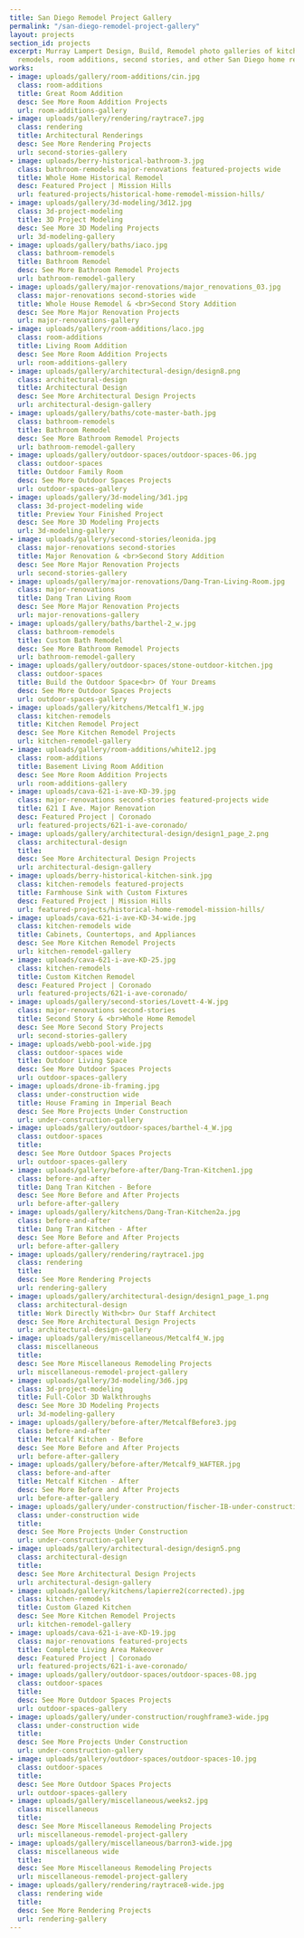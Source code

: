 ```yaml
---
title: San Diego Remodel Project Gallery
permalink: "/san-diego-remodel-project-gallery"
layout: projects
section_id: projects
excerpt: Murray Lampert Design, Build, Remodel photo galleries of kitchen and bath
  remodels, room additions, second stories, and other San Diego home remodel projects.
works:
- image: uploads/gallery/room-additions/cin.jpg
  class: room-additions
  title: Great Room Addition
  desc: See More Room Addition Projects
  url: room-additions-gallery
- image: uploads/gallery/rendering/raytrace7.jpg
  class: rendering
  title: Architectural Renderings
  desc: See More Rendering Projects
  url: second-stories-gallery
- image: uploads/berry-historical-bathroom-3.jpg
  class: bathroom-remodels major-renovations featured-projects wide
  title: Whole Home Historical Remodel
  desc: Featured Project | Mission Hills
  url: featured-projects/historical-home-remodel-mission-hills/
- image: uploads/gallery/3d-modeling/3d12.jpg
  class: 3d-project-modeling
  title: 3D Project Modeling
  desc: See More 3D Modeling Projects
  url: 3d-modeling-gallery
- image: uploads/gallery/baths/iaco.jpg
  class: bathroom-remodels
  title: Bathroom Remodel
  desc: See More Bathroom Remodel Projects
  url: bathroom-remodel-gallery
- image: uploads/gallery/major-renovations/major_renovations_03.jpg
  class: major-renovations second-stories wide
  title: Whole House Remodel & <br>Second Story Addition
  desc: See More Major Renovation Projects
  url: major-renovations-gallery
- image: uploads/gallery/room-additions/laco.jpg
  class: room-additions
  title: Living Room Addition
  desc: See More Room Addition Projects
  url: room-additions-gallery
- image: uploads/gallery/architectural-design/design8.png
  class: architectural-design
  title: Architectural Design
  desc: See More Architectural Design Projects
  url: architectural-design-gallery
- image: uploads/gallery/baths/cote-master-bath.jpg
  class: bathroom-remodels
  title: Bathroom Remodel
  desc: See More Bathroom Remodel Projects
  url: bathroom-remodel-gallery
- image: uploads/gallery/outdoor-spaces/outdoor-spaces-06.jpg
  class: outdoor-spaces
  title: Outdoor Family Room
  desc: See More Outdoor Spaces Projects
  url: outdoor-spaces-gallery
- image: uploads/gallery/3d-modeling/3d1.jpg
  class: 3d-project-modeling wide
  title: Preview Your Finished Project
  desc: See More 3D Modeling Projects
  url: 3d-modeling-gallery
- image: uploads/gallery/second-stories/leonida.jpg
  class: major-renovations second-stories
  title: Major Renovation & <br>Second Story Addition
  desc: See More Major Renovation Projects
  url: second-stories-gallery
- image: uploads/gallery/major-renovations/Dang-Tran-Living-Room.jpg
  class: major-renovations
  title: Dang Tran Living Room
  desc: See More Major Renovation Projects
  url: major-renovations-gallery
- image: uploads/gallery/baths/barthel-2_w.jpg
  class: bathroom-remodels
  title: Custom Bath Remodel
  desc: See More Bathroom Remodel Projects
  url: bathroom-remodel-gallery
- image: uploads/gallery/outdoor-spaces/stone-outdoor-kitchen.jpg
  class: outdoor-spaces
  title: Build the Outdoor Space<br> Of Your Dreams
  desc: See More Outdoor Spaces Projects
  url: outdoor-spaces-gallery
- image: uploads/gallery/kitchens/Metcalf1_W.jpg
  class: kitchen-remodels
  title: Kitchen Remodel Project
  desc: See More Kitchen Remodel Projects
  url: kitchen-remodel-gallery
- image: uploads/gallery/room-additions/white12.jpg
  class: room-additions
  title: Basement Living Room Addition
  desc: See More Room Addition Projects
  url: room-additions-gallery
- image: uploads/cava-621-i-ave-KD-39.jpg
  class: major-renovations second-stories featured-projects wide
  title: 621 I Ave. Major Renovation
  desc: Featured Project | Coronado
  url: featured-projects/621-i-ave-coronado/
- image: uploads/gallery/architectural-design/design1_page_2.png
  class: architectural-design
  title: 
  desc: See More Architectural Design Projects
  url: architectural-design-gallery
- image: uploads/berry-historical-kitchen-sink.jpg
  class: kitchen-remodels featured-projects
  title: Farmhouse Sink with Custom Fixtures
  desc: Featured Project | Mission Hills
  url: featured-projects/historical-home-remodel-mission-hills/
- image: uploads/cava-621-i-ave-KD-34-wide.jpg
  class: kitchen-remodels wide
  title: Cabinets, Countertops, and Appliances
  desc: See More Kitchen Remodel Projects
  url: kitchen-remodel-gallery
- image: uploads/cava-621-i-ave-KD-25.jpg
  class: kitchen-remodels
  title: Custom Kitchen Remodel
  desc: Featured Project | Coronado
  url: featured-projects/621-i-ave-coronado/
- image: uploads/gallery/second-stories/Lovett-4-W.jpg
  class: major-renovations second-stories
  title: Second Story & <br>Whole Home Remodel
  desc: See More Second Story Projects
  url: second-stories-gallery
- image: uploads/webb-pool-wide.jpg
  class: outdoor-spaces wide
  title: Outdoor Living Space
  desc: See More Outdoor Spaces Projects
  url: outdoor-spaces-gallery
- image: uploads/drone-ib-framing.jpg
  class: under-construction wide
  title: House Framing in Imperial Beach
  desc: See More Projects Under Construction
  url: under-construction-gallery
- image: uploads/gallery/outdoor-spaces/barthel-4_W.jpg
  class: outdoor-spaces
  title: 
  desc: See More Outdoor Spaces Projects
  url: outdoor-spaces-gallery
- image: uploads/gallery/before-after/Dang-Tran-Kitchen1.jpg
  class: before-and-after
  title: Dang Tran Kitchen - Before
  desc: See More Before and After Projects
  url: before-after-gallery
- image: uploads/gallery/kitchens/Dang-Tran-Kitchen2a.jpg
  class: before-and-after
  title: Dang Tran Kitchen - After
  desc: See More Before and After Projects
  url: before-after-gallery
- image: uploads/gallery/rendering/raytrace1.jpg
  class: rendering
  title: 
  desc: See More Rendering Projects
  url: rendering-gallery
- image: uploads/gallery/architectural-design/design1_page_1.png
  class: architectural-design
  title: Work Directly With<br> Our Staff Architect
  desc: See More Architectural Design Projects
  url: architectural-design-gallery
- image: uploads/gallery/miscellaneous/Metcalf4_W.jpg
  class: miscellaneous
  title: 
  desc: See More Miscellaneous Remodeling Projects
  url: miscellaneous-remodel-project-gallery
- image: uploads/gallery/3d-modeling/3d6.jpg
  class: 3d-project-modeling
  title: Full-Color 3D Walkthroughs
  desc: See More 3D Modeling Projects
  url: 3d-modeling-gallery
- image: uploads/gallery/before-after/MetcalfBefore3.jpg
  class: before-and-after
  title: Metcalf Kitchen - Before
  desc: See More Before and After Projects
  url: before-after-gallery
- image: uploads/gallery/before-after/Metcalf9_WAFTER.jpg
  class: before-and-after
  title: Metcalf Kitchen - After
  desc: See More Before and After Projects
  url: before-after-gallery
- image: uploads/gallery/under-construction/fischer-IB-under-construction-foundation-1.jpg
  class: under-construction wide
  title: 
  desc: See More Projects Under Construction
  url: under-construction-gallery
- image: uploads/gallery/architectural-design/design5.png
  class: architectural-design
  title: 
  desc: See More Architectural Design Projects
  url: architectural-design-gallery
- image: uploads/gallery/kitchens/lapierre2(corrected).jpg
  class: kitchen-remodels
  title: Custom Glazed Kitchen
  desc: See More Kitchen Remodel Projects
  url: kitchen-remodel-gallery
- image: uploads/cava-621-i-ave-KD-19.jpg
  class: major-renovations featured-projects
  title: Complete Living Area Makeover
  desc: Featured Project | Coronado
  url: featured-projects/621-i-ave-coronado/
- image: uploads/gallery/outdoor-spaces/outdoor-spaces-08.jpg
  class: outdoor-spaces
  title: 
  desc: See More Outdoor Spaces Projects
  url: outdoor-spaces-gallery
- image: uploads/gallery/under-construction/roughframe3-wide.jpg
  class: under-construction wide
  title: 
  desc: See More Projects Under Construction
  url: under-construction-gallery
- image: uploads/gallery/outdoor-spaces/outdoor-spaces-10.jpg
  class: outdoor-spaces
  title: 
  desc: See More Outdoor Spaces Projects
  url: outdoor-spaces-gallery
- image: uploads/gallery/miscellaneous/weeks2.jpg
  class: miscellaneous
  title: 
  desc: See More Miscellaneous Remodeling Projects
  url: miscellaneous-remodel-project-gallery
- image: uploads/gallery/miscellaneous/barron3-wide.jpg
  class: miscellaneous wide
  title: 
  desc: See More Miscellaneous Remodeling Projects
  url: miscellaneous-remodel-project-gallery
- image: uploads/gallery/rendering/raytrace8-wide.jpg
  class: rendering wide
  title: 
  desc: See More Rendering Projects
  url: rendering-gallery
---
```


